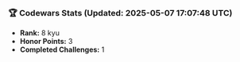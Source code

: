 ### 🏆 Codewars Stats (Updated: 2025-05-07 17:07:48 UTC)

- **Rank:** 8 kyu
- **Honor Points:** 3
- **Completed Challenges:** 1
